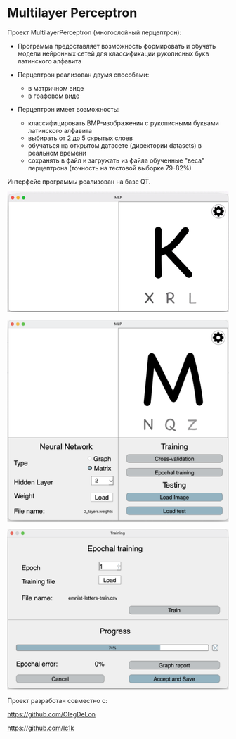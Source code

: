 # Multilayer Perceptron


Проект MultilayerPerceptron (многослойный перцептрон):

- Программа предоставляет возможность формировать и обучать модели нейронных сетей для классификации рукописных букв латинского алфавита
- Перцептрон реализован двумя способами:
  - в матричном виде
  - в графовом виде

- Перцептрон имеет возможность:
  - классифицировать BMP-изображения с рукописными буквами латинского алфавита
  - выбирать от 2 до 5 скрытых слоев
  - обучаться на открытом датасете (директории datasets) в реальном времени
  - сохранять в файл и загружать из файла обученные "веса" перцептрона (точность на тестовой выборке 79-82%) 

Интерфейс программы реализован на базе QT.

![](materials/example.gif)

![](materials/window.png)

![](materials/train.png)

Проект разработан совместно с:

https://github.com/OlegDeLon

https://github.com/Ic1k


